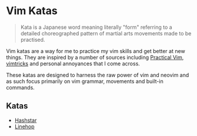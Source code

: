 # Vim Katas

> Kata is a Japanese word meaning literally "form" referring to a detailed
> choreographed pattern of martial arts movements made to be practised.

Vim katas are a way for me to practice my vim skills and get better at new
things. They are inspired by a number of sources including [Practical Vim](https://pragprog.com/titles/dnvim2/practical-vim-second-edition),
[vimtricks](https://vimtricks.com/) and personal annoyances that I come across.

These katas are designed to harness the raw power of vim and neovim and as such
focus primarily on vim grammar, movements and built-in commands.

## Katas

* [Hashstar](Hashstar)
* [Linehop](Linehop)
